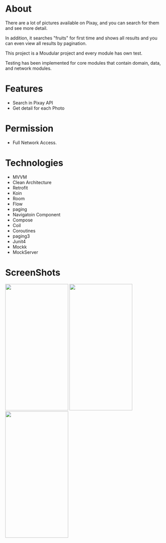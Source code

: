 
# About

There are a lot of pictures available on Pixay,  and you can  search  for them and see more detail.

In addition, it searches "fruits"  for first time and shows all results and you can even view all results by pagination. 

This project is a Moudular project and   every module has own test.

Testing has been implemented for core modules that contain domain, data, and network modules.


# Features
- Search in Pixay API
- Get detail for each Photo 


 # Permission
- Full Network Access.


# Technologies
- MVVM
- Clean Architecture
- Retrofit
- Koin
- Room
- Flow
- paging
- Navigatoin Component
- Compose
- Coil
- Coroutines
- paging3
- Junit4
- Mockk
- MockServer

# ScreenShots
<p align="left">
 <image  src=https://github.com/Fahime-zv/ImageFinder/assets/25881716/ba5e9e6e-68a3-4d66-9dd5-1554c72f4025 height="400" width="200">
<image src=https://github.com/Fahime-zv/ImageFinder/assets/25881716/d94c94cc-22ba-4f0a-a4cc-020d300422a8  height="400" width="200">
<image src=https://github.com/Fahime-zv/ImageFinder/assets/25881716/d62c7745-3273-4d08-a5b8-68abf70afd17 height="400" width="200">



